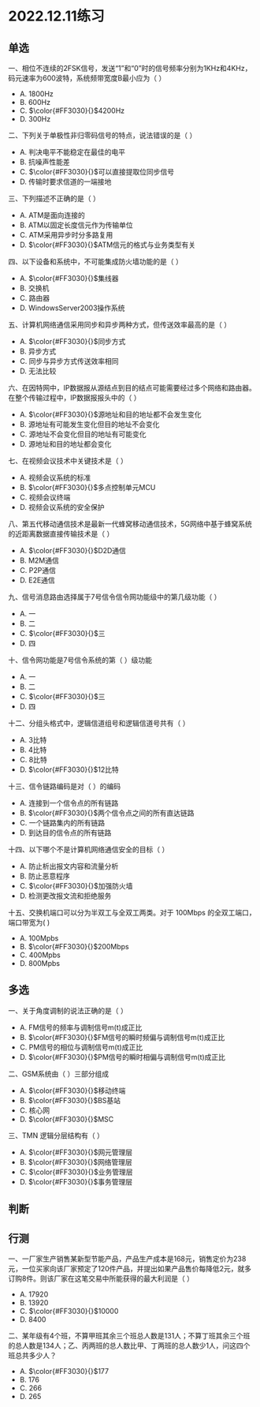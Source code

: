 # 2022.12.11练习

## 单选

一、相位不连续的2FSK信号，发送“1”和“0”时的信号频率分别为1KHz和4KHz，码元速率为600波特，系统频带宽度B最小应为（ ）

* A. 1800Hz
* B. 600Hz
* C. $\color{#FF3030}{}$4200Hz
* D. 300Hz

二、下列关于单极性非归零码信号的特点，说法错误的是（ ）

* A. 判决电平不能稳定在最佳的电平
* B. 抗噪声性能差
* C. $\color{#FF3030}{}$可以直接提取位同步信号
* D. 传输时要求信道的一端接地

三、下列描述不正确的是（ ）

* A. ATM是面向连接的
* B. ATM以固定长度信元作为传输单位
* C. ATM采用异步时分多路复用
* D. $\color{#FF3030}{}$ATM信元的格式与业务类型有关

四、以下设备和系统中，不可能集成防火墙功能的是（ ）

* A. $\color{#FF3030}{}$集线器
* B. 交换机
* C. 路由器
* D. WindowsServer2003操作系统

五、计算机网络通信采用同步和异步两种方式，但传送效率最高的是（ ）

* A. $\color{#FF3030}{}$同步方式
* B. 异步方式
* C. 同步与异步方式传送效率相同
* D. 无法比较

六、在因特网中，IP数据报从源结点到目的结点可能需要经过多个网络和路由器。在整个传输过程中，IP数据报报头中的（ ）

* A. $\color{#FF3030}{}$源地址和目的地址都不会发生变化
* B. 源地址有可能发生变化但目的地址不会变化
* C. 源地址不会变化但目的地址有可能变化
* D. 源地址和目的地址都会变化

七、在视频会议技术中关键技术是（ ）

* A. 视频会议系统的标准
* B. $\color{#FF3030}{}$多点控制单元MCU
* C. 视频会议终端
* D. 视频会议系统的安全保护

八、第五代移动通信技术是最新一代蜂窝移动通信技术，5G网络中基于蜂窝系统的近距离数据直接传输技术是（ ）

* A. $\color{#FF3030}{}$D2D通信
* B. M2M通信
* C. P2P通信
* D. E2E通信

九、信号消息路由选择属于7号信令信令网功能级中的第几级功能（ ）

* A. 一
* B. 二
* C. $\color{#FF3030}{}$三
* D. 四

十、信令网功能是7号信令系统的第（ ）级功能

* A. 一
* B. 二
* C. $\color{#FF3030}{}$三
* D. 四

十二、分组头格式中，逻辑信道组号和逻辑信道号共有（ ）

* A. 3比特
* B. 4比特
* C. 8比特
* D. $\color{#FF3030}{}$12比特

十三、信令链路编码是对（ ）的编码

* A. 连接到一个信令点的所有链路
* B. $\color{#FF3030}{}$两个信令点之间的所有直达链路
* C. 一个链路集内的所有链路
* D. 到达目的信令点的所有链路

十四、以下哪个不是计算机网络通信安全的目标（ ）

* A. 防止析出报文内容和流量分析
* B. 防止恶意程序
* C. $\color{#FF3030}{}$加强防火墙
* D. 检测更改报文流和拒绝服务

十五、交换机端口可以分为半双工与全双工两类。对于 100Mbps 的全双工端口，端口带宽为( )

* A. 100Mpbs
* B. $\color{#FF3030}{}$200Mbps
* C. 400Mpbs
* D. 800Mpbs

## 多选

一、关于角度调制的说法正确的是（ ）

* A. FM信号的频率与调制信号m(t)成正比
* B. $\color{#FF3030}{}$FM信号的瞬时频偏与调制信号m(t)成正比
* C. PM信号的相位与调制信号m(t)成正比
* D. $\color{#FF3030}{}$PM信号的瞬时相偏与调制信号m(t)成正比

二、GSM系统由（ ）三部分组成

* A. $\color{#FF3030}{}$移动终端
* B. $\color{#FF3030}{}$BS基站
* C. 核心网
* D. $\color{#FF3030}{}$MSC

三、TMN 逻辑分层结构有（ ）

* A. $\color{#FF3030}{}$网元管理层
* B. $\color{#FF3030}{}$网络管理层
* C. $\color{#FF3030}{}$业务管理层
* D. $\color{#FF3030}{}$事务管理层

## 判断

## 行测

一、一厂家生产销售某新型节能产品，产品生产成本是168元，销售定价为238元，一位买家向该厂家预定了120件产品，并提出如果产品售价每降低2元，就多订购8件。则该厂家在这笔交易中所能获得的最大利润是（ ）

* A. 17920
* B. 13920
* C. $\color{#FF3030}{}$10000
* D. 8400

二、某年级有4个班，不算甲班其余三个班总人数是131人；不算丁班其余三个班的总人数是134人；乙、丙两班的总人数比甲、丁两班的总人数少1人，问这四个班总共多少人？

* A. $\color{#FF3030}{}$177
* B. 176
* C. 266
* D. 265
